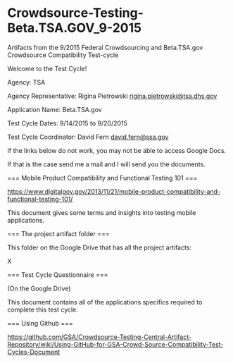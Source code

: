 # Crowdsource-Testing-Beta.TSA.GOV_9-2015
Artifacts from the 9/2015 Federal Crowdsourcing and Beta.TSA.gov Crowdsource Compatibility Test-cycle

Welcome to the Test Cycle!

Agency: TSA

Agency Representative: Rigina Pietrowski rigina.pietrowski@tsa.dhs.gov

Application Name: Beta.TSA.gov

Test Cycle Dates: 9/14/2015 to 9/20/2015

Test Cycle Coordinator: David Fern david.fern@ssa.gov

If the links below do not work, you may not be able to access Google Docs.

If that is the case send me a mail and I will send you the documents.

=== Mobile Product Compatibility and Functional Testing 101 ===

https://www.digitalgov.gov/2013/11/21/mobile-product-compatibility-and-functional-testing-101/

This document gives some terms and insights into testing mobile applications.

=== The project artifact folder ===

This folder on the Google Drive that has all the project artifacts:

X

=== Test Cycle Questionnaire ===

(On the Google Drive)

This document contains all of the applications specifics required to complete this test cycle.

=== Using Github ===

https://github.com/GSA/Crowdsource-Testing-Central-Artifact-Repository/wiki/Using-GitHub-for-GSA-Crowd-Source-Compatibility-Test-Cycles-Document

